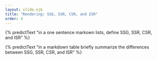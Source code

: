 ```yaml
---
layout: slide.njk
title: "Rendering: SSG, SSR, CSR, and ISR"
order: 4
---
```


{% predictText "in a one sentence markown lists, define SSG, SSR, CSR, and ISR" %}

{% predictText "in a markdown table briefly summarize the differences between SSG, SSR, CSR, and ISR" %}